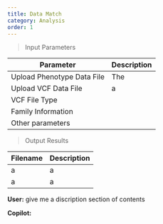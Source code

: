 ```yaml
---
title: Data Match
category: Analysis
order: 1
---
```


> Input Parameters

|Parameter|Description|
|--|--|
|Upload Phenotype Data File|The |
|Upload VCF Data File|a|
|VCF File Type||
|Family Information||
|Other parameters||

> Output Results

|Filename|Description|
|--|--|
|a|a|
|a|a|

**User:** give me a discription section of contents

**Copilot:** 

